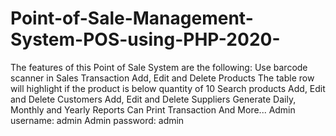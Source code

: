 # Point-of-Sale-Management-System-POS-using-PHP-2020-
The features of this Point of Sale System are the following:  Use barcode scanner in Sales Transaction Add, Edit and Delete Products   The table row will highlight if the product is below quantity of 10 Search products Add, Edit and Delete Customers  Add, Edit and Delete Suppliers Generate Daily, Monthly and Yearly Reports Can Print Transaction And More... Admin username: admin Admin password: admin
